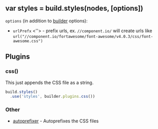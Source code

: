 ## var styles = build.styles(nodes, [options])

`options` (in addition to [builder](./builders.md) options):

- `urlPrefx` <''> - prefix urls, ex. `//component.io/` will create urls like `url("//component.io/fortawesome/font-awesome/v4.0.3/css/font-awesome.css")`

## Plugins

### css()

This just appends the CSS file as a string.

```js
build.styles()
  .use('styles', builder.plugins.css())
```

### Other

- [autoprefixer](https://github.com/component/builder-autoprefixer) - Autoprefixes the CSS files
